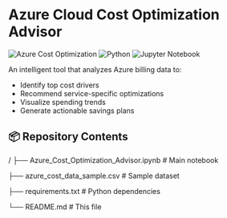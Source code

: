 # Azure Cloud Cost Optimization Advisor

![Azure Cost Optimization](https://img.shields.io/badge/Microsoft_Azure-0089D6?style=for-the-badge&logo=microsoft-azure&logoColor=white)
![Python](https://img.shields.io/badge/Python-3.10%2B-blue?style=for-the-badge&logo=python)
![Jupyter Notebook](https://img.shields.io/badge/Jupyter-F37626?style=for-the-badge&logo=Jupyter&logoColor=white)

An intelligent tool that analyzes Azure billing data to:
- Identify top cost drivers
- Recommend service-specific optimizations
- Visualize spending trends
- Generate actionable savings plans

## 📦 Repository Contents
/
├── Azure_Cost_Optimization_Advisor.ipynb # Main notebook

├── azure_cost_data_sample.csv # Sample dataset

├── requirements.txt # Python dependencies

└── README.md # This file
